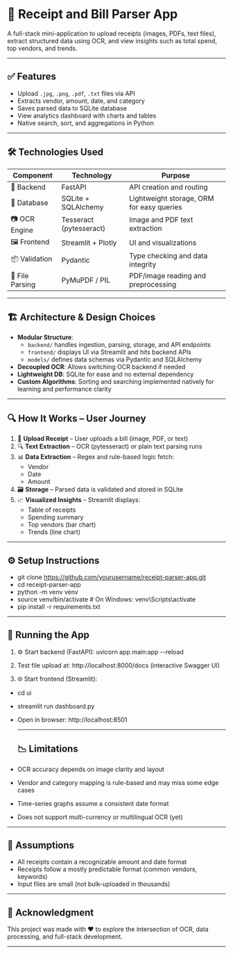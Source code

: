 # 🧾 Receipt and Bill Parser App

A full-stack mini-application to upload receipts (images, PDFs, text files), extract structured data using OCR, and view insights such as total spend, top vendors, and trends.

---

## ✅ Features

- Upload `.jpg`, `.png`, `.pdf`, `.txt` files via API
- Extracts vendor, amount, date, and category
- Saves parsed data to SQLite database
- View analytics dashboard with charts and tables
- Native search, sort, and aggregations in Python

---

## 🛠️ Technologies Used

| Component        | Technology         | Purpose                                      |
|------------------|--------------------|----------------------------------------------|
| 🧠 Backend       | FastAPI            | API creation and routing                     |
| 💾 Database      | SQLite + SQLAlchemy| Lightweight storage, ORM for easy queries    |
| 📷 OCR Engine    | Tesseract (pytesseract) | Image and PDF text extraction           |
| 🖼️ Frontend      | Streamlit + Plotly | UI and visualizations                        |
| 📦 Validation    | Pydantic           | Type checking and data integrity             |
| 📁 File Parsing  | PyMuPDF / PIL      | PDF/image reading and preprocessing          |

---

## 🏗️ Architecture & Design Choices

- **Modular Structure**:
  - `backend/` handles ingestion, parsing, storage, and API endpoints
  - `frontend/` displays UI via Streamlit and hits backend APIs
  - `models/` defines data schemas via Pydantic and SQLAlchemy
- **Decoupled OCR**: Allows switching OCR backend if needed
- **Lightweight DB**: SQLite for ease and no external dependency
- **Custom Algorithms**: Sorting and searching implemented natively for learning and performance clarity

---

## 🔍 How It Works – User Journey

1. 🧾 **Upload Receipt** – User uploads a bill (image, PDF, or text)
2. 🔍 **Text Extraction** – OCR (pytesseract) or plain text parsing runs
3. 📊 **Data Extraction** – Regex and rule-based logic fetch:
   - Vendor
   - Date
   - Amount
4. 🗃️ **Storage** – Parsed data is validated and stored in SQLite
5. 📈 **Visualized Insights** – Streamlit displays:
   - Table of receipts
   - Spending summary
   - Top vendors (bar chart)
   - Trends (line chart)

---

## ⚙️ Setup Instructions

- git clone https://github.com/yourusername/receipt-parser-app.git
- cd receipt-parser-app
- python -m venv venv
- source venv/bin/activate  # On Windows: venv\\Scripts\\activate
- pip install -r requirements.txt

---

## 🚀 Running the App

1. ⚙️ Start backend (FastAPI):
   uvicorn app.main:app --reload
   
2. Test file upload at:
   http://localhost:8000/docs (interactive Swagger UI)

3. 🌐 Start frontend (Streamlit):
- cd ui
- streamlit run dashboard.py
- Open in browser: http://localhost:8501

  ---

  ## 📉 Limitations

- OCR accuracy depends on image clarity and layout  
- Vendor and category mapping is rule-based and may miss some edge cases  
- Time-series graphs assume a consistent date format  
- Does not support multi-currency or multilingual OCR (yet)  

---

## 🤔 Assumptions

- All receipts contain a recognizable amount and date format  
- Receipts follow a mostly predictable format (common vendors, keywords)  
- Input files are small (not bulk-uploaded in thousands)  

---

## 🙏 Acknowledgment

This project was made with ❤️ to explore the intersection of OCR, data processing, and full-stack development.

---
